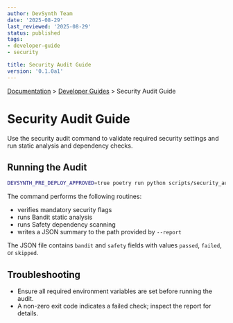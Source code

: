 ```yaml
---
author: DevSynth Team
date: '2025-08-29'
last_reviewed: '2025-08-29'
status: published
tags:
- developer-guide
- security

title: Security Audit Guide
version: '0.1.0a1'
---
```

<div class="breadcrumbs">
<a href="../index.md">Documentation</a> &gt; <a href="index.md">Developer Guides</a> &gt; Security Audit Guide
</div>

# Security Audit Guide

Use the security audit command to validate required security settings and run
static analysis and dependency checks.

## Running the Audit

```bash
DEVSYNTH_PRE_DEPLOY_APPROVED=true poetry run python scripts/security_audit.py --report audit.json
```

The command performs the following routines:

- verifies mandatory security flags
- runs Bandit static analysis
- runs Safety dependency scanning
- writes a JSON summary to the path provided by `--report`

The JSON file contains `bandit` and `safety` fields with values `passed`,
`failed`, or `skipped`.

## Troubleshooting

- Ensure all required environment variables are set before running the audit.
- A non-zero exit code indicates a failed check; inspect the report for details.
